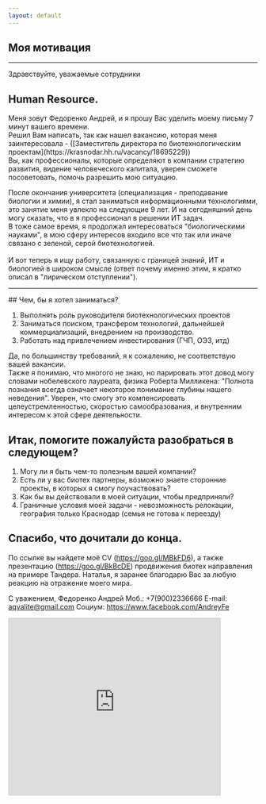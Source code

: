 ```yaml
---
layout: default
---
```


## Моя мотивация
<hr>
Здравствуйте, уважаемые сотрудники <h2> Human Resource. </h2>
Меня зовут Федоренко Андрей, и я прошу Вас уделить моему письму 7 минут вашего времени.<br>
Решил Вам написать, так как нашел вакансию, которая меня заинтересовала - ([Заместитель директора по биотехнологическим проектам](https://krasnodar.hh.ru/vacancy/18695229))<br>
Вы, как профессионалы, которые определяют в компании стратегию развития, видение человеческого капитала, уверен сможете посоветовать, помочь разрешить мою ситуацию.<br>

После окончания университета (специализация - преподавание биологии и химии), я стал заниматься информационными технологиями, это занятие меня увлекло на следующие 9 лет.
И на сегодняшний день могу сказать, что в я профессионал в решении ИТ задач.<br>
В тоже самое время, я продолжал интересоваться "биологическими науками", в мою сферу интересов входило все что так или иначе связано с зеленой, серой биотехнологией. <br>    
И вот теперь я ищу работу, связанную с границей знаний, ИТ и биологией в широком смысле (ответ почему именно этим, я кратко описал в "лирическом отступлении"). <br>
<hr>
## Чем, бы я хотел заниматься?

1. Выполнять роль руководителя биотехнологических проектов
2. Заниматься поиском, трансфером технологий, дальнейшей коммерциализаций, внедрением на производство.
3. Работать над привлечением инвестирования (ГЧП, ОЭЗ, итд)

Да, по большинству требований, я к сожалению, не соответствую вашей вакансии. <br>
Также я понимаю, что многого не знаю, но парировать этот довод могу словами нобелевского лауреата, физика Роберта Милликена: "Полнота познания всегда означает некоторое понимание глубины нашего неведения". Уверен, что смогу это компенсировать целеустремленностью, скоростью самообразования, и внутренним интересом к этой сфере деятельности. <br>  

## Итак, помогите пожалуйста разобраться в следующем?
1. Могу ли я быть чем-то полезным вашей компании?
2. Есть ли у вас биотех партнеры, возможно знаете сторонние проекты, в которых я смогу поучаствовать?
3. Как бы вы действовали в моей ситуации, чтобы предприняли?
4. Граничные условия моей задачи - невозможность релокации, география только Краснодар (семья не готова к переезду)

## Спасибо, что дочитали до конца.

По ссылке вы найдете моё СV (https://goo.gl/MBkFD6), а также презентацию (https://goo.gl/BkBcDE) продвижения биотех направления на примере Тандера.
Наталья, я заранее благодарю Вас за любую реакцию на отражение моего мира. <br>

С уважением, Федоренко Андрей
Моб.: +7(900)2336666
E-mail: aqvalite@gmail.com
Социум: https://www.facebook.com/AndreyFe

<iframe src="https://www.slideshare.net/slideshow/embed_code/key/vtxriVW9plq1mU" width="427" height="356" frameborder="0" marginwidth="0" marginheight="0" scrolling="no" style="border:1px solid #CCC; border-width:1px; margin-bottom:5px; max-width: 100%;" allowfullscreen> </iframe>

